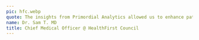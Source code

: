 ```yaml
---
pic: hfc.webp
quote: The insights from Primordial Analytics allowed us to enhance patient outcomes and streamline operations effectively.
name: Dr. Sam T. MD
title: Chief Medical Officer @ HealthFirst Council
---
```


